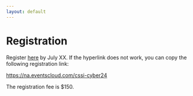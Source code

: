 ```yaml
---
layout: default
---
```


# Registration

Register [here](https://na.eventscloud.com/cssi-cyber24) by July XX. If the
hyperlink does not work, you can copy the following registration link:

https://na.eventscloud.com/cssi-cyber24

The registration fee is $150.